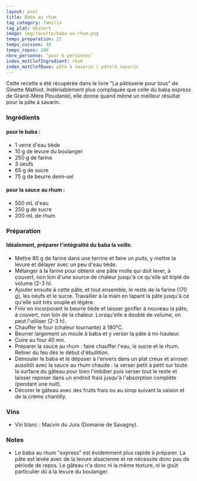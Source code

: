 ```yaml
---
layout: post
title: Baba au rhum
tag_category: famille
tag_plat: dessert
image: img/recette/baba-au-rhum.png
temps_preparation: 25
temps_cuisson: 40
temps_repos: 300
nbre_personne: ‘pour 6 personnes’
index_motClefIngredient: rhum
index_motClefBase: pâte à savarin | pâte!à savarin
---
```

Cette recette a été récupérée dans le livre "La pâtisserie pour tous" de Ginette Mathiot. Indéniablement plus compliquée que celle du baba express de Grand-Mère Ploudaniel, elle donne quand même un meilleur résultat pour la pâte à savarin.


### Ingrédients
#### pour le baba :
* 1 verre d'eau tiède
* 10 g de levure du boulanger
* 250 g de farine
* 3 oeufs
* 65 g de sucre
* 75 g de beurre demi-sel

#### pour la sauce au rhum :
* 500 mL d'eau
* 250 g de sucre
* 200 mL de rhum


### Préparation
#### Idéalement, préparer l'intégralité du baba la veille.
* Mettre 80 g de farine dans une terrine et faire un puits, y mettre la levure et délayer avec un peu d'eau tiède.
* Mélanger à la farine pour obtenir une pâte molle qui doit lever, à couvert, non loin d'une source de chaleur jusqu'à ce qu'elle ait triplé de volume (2-3 h).
* Ajouter ensuite à cette pâte, et tout ensemble, le reste de la farine (170 g), les oeufs et le sucre. Travailler à la main en tapant la pâte jusqu'à ce qu'elle soit très souple et légère.
* Finir en incorporant le beurre tiède et laisser gonfler à nouveau la pâte, à couvert, non loin de la chaleur. Lorsqu'elle a doublé de volume, on peut l'utiliser (2-3 h).
* Chauffer le four (chaleur tournante) à 180°C.
* Beurrer largement un moule à baba et y verser la pâte à mi-hauteur.
* Cuire au four 40 mn.
* Préparer la sauce au rhum : faire chauffer l'eau, le sucre et le rhum. Retirer du feu dès le début d'ébullition.
* Démouler le baba et le déposer à l'envers dans un plat creux et arroser aussitôt avec la sauce au rhum chaude : la verser petit à petit sur toute la surface du gâteau pour bien l'imbiber puis verser tout le reste et laisser reposer dans un endroit frais jusqu'à l'absorption complète (pendant une nuit).  
* Décorer le gâteau avec des fruits frais ou au sirop suivant la saison et de la crème chantilly.


### Vins
* Vin blanc : Macvin du Jura (Domaine de Savagny).

### Notes
* Le baba au rhum "express" est évidemment plus rapide à préparer. La pâte est levée avec de la levure alsacienne et ne nécessite donc pas de période de repos. Le gâteau n'a donc ni la même texture, ni le goût particulier dû à la levure du boulanger.  
